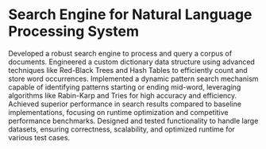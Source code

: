 # Search Engine for Natural Language Processing System
Developed a robust search engine to process and query a corpus of documents.
Engineered a custom dictionary data structure using advanced techniques like Red-Black Trees and Hash Tables to efficiently count and store word occurrences.
Implemented a dynamic pattern search mechanism capable of identifying patterns starting or ending mid-word, leveraging algorithms like Rabin-Karp and Tries for high accuracy and efficiency.
Achieved superior performance in search results compared to baseline implementations, focusing on runtime optimization and competitive performance benchmarks.
Designed and tested functionality to handle large datasets, ensuring correctness, scalability, and optimized runtime for various test cases.
